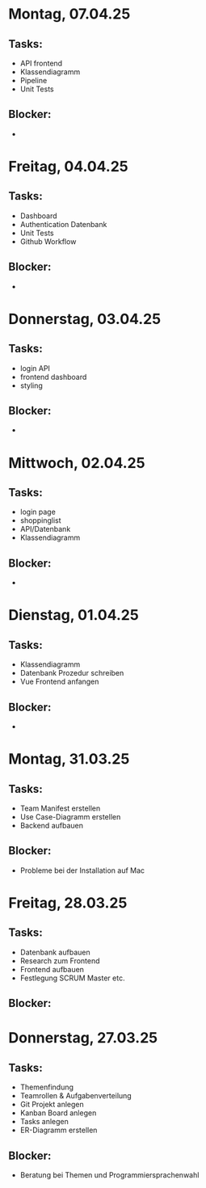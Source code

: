 # Montag, 07.04.25

## Tasks:
- API frontend
- Klassendiagramm
- Pipeline
- Unit Tests

## Blocker:
- 

# Freitag, 04.04.25

## Tasks:
- Dashboard
- Authentication Datenbank
- Unit Tests
- Github Workflow

## Blocker:
- 

# Donnerstag, 03.04.25

## Tasks:
- login API
- frontend dashboard
- styling

## Blocker:
-

# Mittwoch, 02.04.25

## Tasks:
- login page
- shoppinglist
- API/Datenbank
- Klassendiagramm

## Blocker:
-

# Dienstag, 01.04.25

## Tasks:
- Klassendiagramm
- Datenbank Prozedur schreiben
- Vue Frontend anfangen
  
## Blocker:
-

# Montag, 31.03.25

## Tasks:
- Team Manifest erstellen
- Use Case-Diagramm erstellen
- Backend aufbauen

## Blocker:
- Probleme bei der Installation auf Mac

# Freitag, 28.03.25

## Tasks:
- Datenbank aufbauen
- Research zum Frontend
- Frontend aufbauen
- Festlegung SCRUM Master etc.

## Blocker:

# Donnerstag, 27.03.25

## Tasks:
- Themenfindung
- Teamrollen & Aufgabenverteilung
- Git Projekt anlegen
- Kanban Board anlegen
- Tasks anlegen
- ER-Diagramm erstellen

## Blocker:
- Beratung bei Themen und Programmiersprachenwahl
